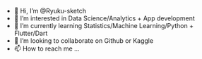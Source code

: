 - 👋 Hi, I’m @Ryuku-sketch
- 👀 I’m interested in Data Science/Analytics + App development
- 🌱 I’m currently learning Statistics/Machine Learning/Python + Flutter/Dart
- 💞️ I’m looking to collaborate on Github or Kaggle
- 📫 How to reach me ...

<!---
Ryuku-sketch/Ryuku-sketch is a ✨ special ✨ repository because its `README.md` (this file) appears on your GitHub profile.
You can click the Preview link to take a look at your changes.
--->
